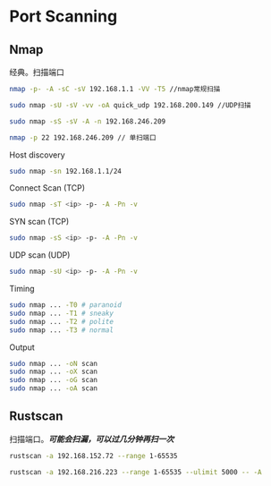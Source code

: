 # Port Scanning

## Nmap
经典。扫描端口
```sh
nmap -p- -A -sC -sV 192.168.1.1 -VV -T5 //nmap常规扫描

sudo nmap -sU -sV -vv -oA quick_udp 192.168.200.149 //UDP扫描

sudo nmap -sS -sV -A -n 192.168.246.209

nmap -p 22 192.168.246.209 // 单扫端口
```

Host discovery
```sh
sudo nmap -sn 192.168.1.1/24
```

Connect Scan (TCP)
```sh
sudo nmap -sT <ip> -p- -A -Pn -v
```

SYN scan (TCP)
```sh
sudo nmap -sS <ip> -p- -A -Pn -v
```

UDP scan (UDP)
```sh
sudo nmap -sU <ip> -p- -A -Pn -v
```

Timing
```sh
sudo nmap ... -T0 # paranoid
sudo nmap ... -T1 # sneaky
sudo nmap ... -T2 # polite
sudo nmap ... -T3 # normal
```

Output
```sh
sudo nmap ... -oN scan
sudo nmap ... -oX scan
sudo nmap ... -oG scan
sudo nmap ... -oA scan
```

## Rustscan
扫描端口。***可能会扫漏，可以过几分钟再扫一次***
```sh
rustscan -a 192.168.152.72 --range 1-65535

rustscan -a 192.168.216.223 --range 1-65535 --ulimit 5000 -- -A
```
